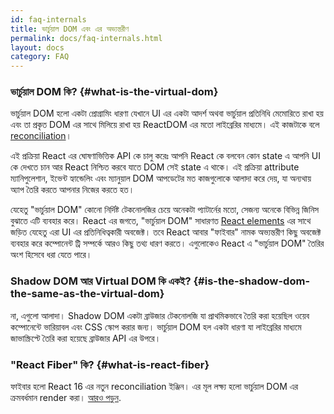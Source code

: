 ```yaml
---
id: faq-internals
title: ভার্চুয়াল DOM এবং এর অভ্যন্তরীণ
permalink: docs/faq-internals.html
layout: docs
category: FAQ
---
```

### ভার্চুয়াল DOM কি? {#what-is-the-virtual-dom}
ভার্চুয়াল DOM হলো একটা প্রোগ্রামিং ধারণা যেখানে UI এর একটা আদর্শ অথবা ভার্চুয়াল প্রতিনিধি মেমোরিতে রাখা হয় এবং তা প্রকৃত DOM এর সাথে মিলিয়ে রাখা হয় ReactDOM এর মতো লাইব্রেরির মাধ্যমে। এই কাজটাকে বলে [reconciliation](/docs/reconciliation.html)।

এই প্রক্রিয়া React এর ঘোষণাভিত্তিক API কে চালু করেঃ আপনি React কে বলবেন কোন state এ আপনি UI কে দেখতে চান আর React নিশ্চিত করবে যাতে DOM সেই state এ থাকে। এই প্রক্রিয়া attribute ম্যানিপুলেশান, ইভেন্ট হ্যান্ডেলিং এবং ম্যানুয়াল DOM আপডেটের মত কাজগুলোকে আলাদা করে দেয়, যা অন্যথায় অ্যাপ তৈরি করতে আপনার  নিজের করতে হত। 

যেহেতু "ভার্চুয়াল DOM" কোনো নির্দিষ্ট টেকনোলজির চেয়ে অনেকটা প্যাটার্নের মতো, সেজন্য অনেকে বিভিন্ন জিনিস বুঝাতে এটি ব্যবহার করে।  React এর জগতে, "ভার্চুয়াল DOM" সাধারণত [React elements](/docs/rendering-elements.html) এর সাথে জড়িত যেহেতু এরা UI এর প্রতিনিধিত্বকারী অবজেক্ট। তবে React আবার "ফাইবার" নামক অভ্যন্তরীণ কিছু অবজেক্ট ব্যবহার করে কম্পোনেন্ট  ট্রি সম্পর্কে আরও কিছু তথ্য ধারণ করতে। এগুলোকেও React এ "ভার্চুয়াল DOM" তৈরির অংশ হিসেবে ধরা যেতে পারে।

### Shadow DOM আর Virtual DOM কি একই? {#is-the-shadow-dom-the-same-as-the-virtual-dom}

না, এগুলো আলাদা। Shadow DOM একটা ব্রাউজার টেকনোলজি যা প্রাথমিকভাবে তৈরি করা হয়েছিল ওয়েব কম্পোনেন্টে ভারিয়াবল এবং CSS স্কোপ করার জন্য। ভার্চুয়াল DOM হল একটা ধারণা যা লাইব্রেরির মাধ্যমে জাভাস্ক্রিপ্টে তৈরি করা হয়েছে ব্রাউজার API এর উপরে।

### "React Fiber" কি? {#what-is-react-fiber}

ফাইবার হলো React 16 এর নতুন reconciliation ইঞ্জিন। এর মূল লক্ষ্য হলো ভার্চুয়াল DOM এর ক্রমবর্ধমান render করা। [আরও পড়ুন](https://github.com/acdlite/react-fiber-architecture).
